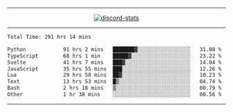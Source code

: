<a href="https://www.github.com/ripavoid" target="_blank" rel="noreferrer">

-------

<div align='center'>
    <a href='https://discordapp.com/users/825178146797518881'>
        <img align='center' alt='discord-stats' src='https://api.discord-status.me/825178146797518881?nitro&boost=4&gradient=%231e0b1a%2C%23000000%2C%23000000%2C%23160316'></img>
    </a>
</div>

-------

<!--START_SECTION:waka-->

```txt
Total Time: 291 hrs 14 mins

Python            91 hrs 2 mins   ███████▓░░░░░░░░░░░░░░░░░   31.08 %
TypeScript        68 hrs 1 min    █████▓░░░░░░░░░░░░░░░░░░░   23.22 %
Svelte            41 hrs 7 mins   ███▓░░░░░░░░░░░░░░░░░░░░░   14.04 %
JavaScript        35 hrs 55 mins  ███░░░░░░░░░░░░░░░░░░░░░░   12.26 %
Lua               29 hrs 58 mins  ██▓░░░░░░░░░░░░░░░░░░░░░░   10.23 %
Text              13 hrs 53 mins  █▒░░░░░░░░░░░░░░░░░░░░░░░   04.74 %
Bash              2 hrs 18 mins   ▒░░░░░░░░░░░░░░░░░░░░░░░░   00.79 %
Other             1 hr 38 mins    ░░░░░░░░░░░░░░░░░░░░░░░░░   00.56 %
```

<!--END_SECTION:waka-->

-------
